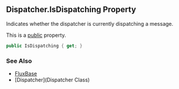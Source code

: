 Dispatcher.IsDispatching Property
---------------------------------

Indicates whether the dispatcher is currently dispatching a message.

This is a [public](https://docs.microsoft.com/dotnet/csharp/language-reference/keywords/public) property.

```c#
public IsDispatching { get; }
```

### See Also
* [FluxBase](index)
* [Dispatcher](Dispatcher Class)
